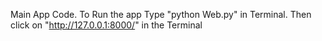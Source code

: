 Main App Code.
To Run the app Type "python Web.py" in Terminal.
Then click on "http://127.0.0.1:8000/" in the Terminal
